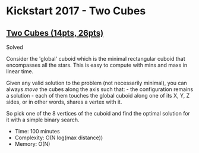# Kickstart 2017 - Two Cubes

## [Two Cubes (14pts, 26pts)](https://codingcompetitions.withgoogle.com/kickstart/round/0000000000201c97/0000000000201bff)

Solved

Consider the 'global' cuboid which is the minimal rectangular cuboid that
encompasses all the stars. This is easy to compute with mins and maxs in linear
time.

Given any valid solution to the problem (not necessarily minimal), you can
always _move_ the cubes along the axis such that:
    - the configuration remains a solution
    - each of them touches the global cuboid along one of its X, Y, Z sides,
      or in other words, shares a vertex with it.

So pick one of the 8 vertices of the cuboid and find the optimal solution
for it with a simple binary search.

* Time: 100 minutes
* Complexity: O(N log(max distance))
* Memory: O(N)
